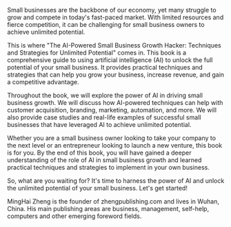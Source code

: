 
Small businesses are the backbone of our economy, yet many struggle to grow and compete in today's fast-paced market. With limited resources and fierce competition, it can be challenging for small business owners to achieve unlimited potential.

This is where "The AI-Powered Small Business Growth Hacker: Techniques and Strategies for Unlimited Potential" comes in. This book is a comprehensive guide to using artificial intelligence (AI) to unlock the full potential of your small business. It provides practical techniques and strategies that can help you grow your business, increase revenue, and gain a competitive advantage.

Throughout the book, we will explore the power of AI in driving small business growth. We will discuss how AI-powered techniques can help with customer acquisition, branding, marketing, automation, and more. We will also provide case studies and real-life examples of successful small businesses that have leveraged AI to achieve unlimited potential.

Whether you are a small business owner looking to take your company to the next level or an entrepreneur looking to launch a new venture, this book is for you. By the end of this book, you will have gained a deeper understanding of the role of AI in small business growth and learned practical techniques and strategies to implement in your own business.

So, what are you waiting for? It's time to harness the power of AI and unlock the unlimited potential of your small business. Let's get started!

MingHai Zheng is the founder of zhengpublishing.com and lives in Wuhan, China. His main publishing areas are business, management, self-help, computers and other emerging foreword fields.
